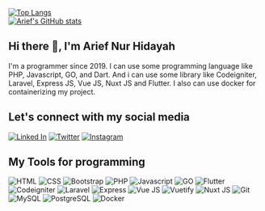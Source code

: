 [![Top Langs](https://github-readme-stats.vercel.app/api/top-langs/?username=ariefnhidayah&layout=compact&theme=blue-green)](https://github.com/ariefnhidayah?tab=repositories) \
[![Arief's GitHub stats](https://github-readme-stats.vercel.app/api?username=ariefnhidayah&theme=blue-green&show_icons=true)](https://github.com/ariefnhidayah?tab=repositories)

## Hi there 👋, I'm Arief Nur Hidayah
I'm a programmer since 2019. I can use some programming language like PHP, Javascript, GO, and Dart. And i can use some library like Codeigniter, Laravel, Express JS, Vue JS, Nuxt JS and Flutter. I also can use docker for containerizing my project.
## Let's connect with my social media
[![Linked In](https://img.shields.io/badge/-LinkedIn-0e76a8?style=flat&logo=linkedIn)](https://www.linkedin.com/in/arief-nur-hidayah/) [![Twitter](https://img.shields.io/badge/-Twitter-FFFFFF?style=flat&logo=Twitter)](https://twitter.com/ariefnhidayah) [![Instagram](https://img.shields.io/badge/-Instagram-FFFFFF?style=flat&logo=Instagram)](https://www.instagram.com/ariefnhidayah)

## My Tools for programming
![HTML](https://img.shields.io/badge/-HTML-FFFFFF?style=flat&logo=html5) ![CSS](https://img.shields.io/badge/-CSS-254BDD?style=flat&logo=css3) ![Bootstrap](https://img.shields.io/badge/-Bootstrap-FFFFFF?style=flat&logo=bootstrap) ![PHP](https://img.shields.io/badge/-PHP-FFFFFF?style=flat&logo=php) ![Javascript](https://img.shields.io/badge/-Javascript-A1A1A1?style=flat&logo=javascript) ![GO](https://img.shields.io/badge/-Go-FFFFFF?style=flat&logo=go) ![Flutter](https://img.shields.io/badge/-Flutter-57B9E9?style=flat&logo=flutter) ![Codeigniter](https://img.shields.io/badge/-Codeigniter-FFFFFF?style=flat&logo=codeigniter) ![Laravel](https://img.shields.io/badge/-Laravel-FFFFFF?style=flat&logo=laravel) ![Express](https://img.shields.io/badge/-ExpressJS-32332B?style=flat&logo=express) ![Vue JS](https://img.shields.io/badge/-VueJS-FFFFFF?style=flat&logo=vuedotjs) ![Vuetify](https://img.shields.io/badge/-Vuetify-4CB483?style=flat&logo=vuetify) ![Nuxt JS](https://img.shields.io/badge/-NuxtJS-FFFFFF?style=flat&logo=nuxtdotjs) ![Git](https://img.shields.io/badge/-Git-FFFFFF?style=flat&logo=git) ![MySQL](https://img.shields.io/badge/-MySQL-FFFFFF?style=flat&logo=mysql) ![PostgreSQL](https://img.shields.io/badge/-PostgreSQL-FFFFFF?style=flat&logo=postgresql) ![Docker](https://img.shields.io/badge/-Docker-FFFFFF?style=flat&logo=docker)

